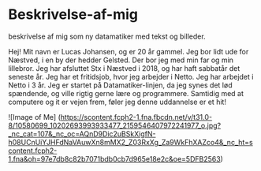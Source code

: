 # Beskrivelse-af-mig
beskrivelse af mig som ny datamatiker med tekst og billeder.

Hej!
Mit navn er Lucas Johansen, og er 20 år gammel. Jeg bor lidt ude for Næstved, i en by der hedder Gelsted. Der bor jeg med min far og min lillebror. Jeg har afsluttet Stx i Næstved i 2018, og har haft sabbatår det seneste år. Jeg har et fritidsjob, hvor jeg arbejder i Netto. Jeg har arbejdet i Netto i 3 år. Jeg er startet på Datamatiker-linjen, da jeg synes det lød spændende, og ville rigtig gerne lære og programmere. Samtidig med at computere og it er vejen frem, føler jeg denne uddannelse er et hit!


![Image of Me]
(https://scontent.fcph2-1.fna.fbcdn.net/v/t31.0-8/10580699_10202693993933477_2159546407972241977_o.jpg?_nc_cat=107&_nc_oc=AQnD9Dic2uBSkXigfN-h08UCnUiYJHFdNaVAuwXn8mMX2_Z03RxXg_Za9WkFhXAZco4&_nc_ht=scontent.fcph2-1.fna&oh=97e7db8c82b7071bdb0cb7d965e18e2c&oe=5DFB2563)
